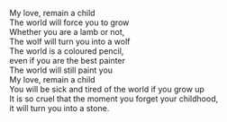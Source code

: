 My love, remain a child  
The world will force you to grow  
Whether you are a lamb or not,  
The wolf will turn you into a wolf  
The world is a coloured pencil,  
even if you are the best painter  
The world will still paint you  
My love, remain a child  
You will be sick and tired of the world if you grow up  
It is so cruel that the moment you forget your childhood,  
it will turn you into a stone.  